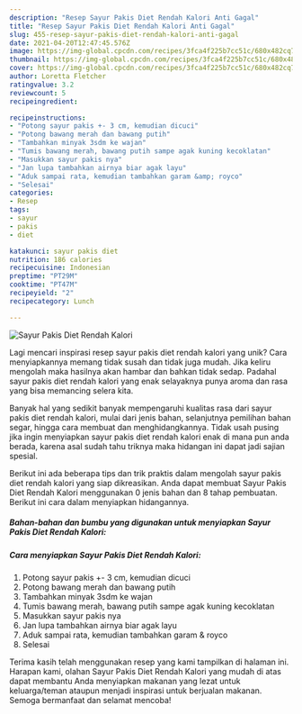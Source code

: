 ```yaml
---
description: "Resep Sayur Pakis Diet Rendah Kalori Anti Gagal"
title: "Resep Sayur Pakis Diet Rendah Kalori Anti Gagal"
slug: 455-resep-sayur-pakis-diet-rendah-kalori-anti-gagal
date: 2021-04-20T12:47:45.576Z
image: https://img-global.cpcdn.com/recipes/3fca4f225b7cc51c/680x482cq70/sayur-pakis-diet-rendah-kalori-foto-resep-utama.jpg
thumbnail: https://img-global.cpcdn.com/recipes/3fca4f225b7cc51c/680x482cq70/sayur-pakis-diet-rendah-kalori-foto-resep-utama.jpg
cover: https://img-global.cpcdn.com/recipes/3fca4f225b7cc51c/680x482cq70/sayur-pakis-diet-rendah-kalori-foto-resep-utama.jpg
author: Loretta Fletcher
ratingvalue: 3.2
reviewcount: 5
recipeingredient:

recipeinstructions:
- "Potong sayur pakis +- 3 cm, kemudian dicuci"
- "Potong bawang merah dan bawang putih"
- "Tambahkan minyak 3sdm ke wajan"
- "Tumis bawang merah, bawang putih sampe agak kuning kecoklatan"
- "Masukkan sayur pakis nya"
- "Jan lupa tambahkan airnya biar agak layu"
- "Aduk sampai rata, kemudian tambahkan garam &amp; royco"
- "Selesai"
categories:
- Resep
tags:
- sayur
- pakis
- diet

katakunci: sayur pakis diet 
nutrition: 186 calories
recipecuisine: Indonesian
preptime: "PT29M"
cooktime: "PT47M"
recipeyield: "2"
recipecategory: Lunch

---
```



![Sayur Pakis Diet Rendah Kalori](https://img-global.cpcdn.com/recipes/3fca4f225b7cc51c/680x482cq70/sayur-pakis-diet-rendah-kalori-foto-resep-utama.jpg)

Lagi mencari inspirasi resep sayur pakis diet rendah kalori yang unik? Cara menyiapkannya memang tidak susah dan tidak juga mudah. Jika keliru mengolah maka hasilnya akan hambar dan bahkan tidak sedap. Padahal sayur pakis diet rendah kalori yang enak selayaknya punya aroma dan rasa yang bisa memancing selera kita.

Banyak hal yang sedikit banyak mempengaruhi kualitas rasa dari sayur pakis diet rendah kalori, mulai dari jenis bahan, selanjutnya pemilihan bahan segar, hingga cara membuat dan menghidangkannya. Tidak usah pusing jika ingin menyiapkan sayur pakis diet rendah kalori enak di mana pun anda berada, karena asal sudah tahu triknya maka hidangan ini dapat jadi sajian spesial.




Berikut ini ada beberapa tips dan trik praktis dalam mengolah sayur pakis diet rendah kalori yang siap dikreasikan. Anda dapat membuat Sayur Pakis Diet Rendah Kalori menggunakan 0 jenis bahan dan 8 tahap pembuatan. Berikut ini cara dalam menyiapkan hidangannya.

<!--inarticleads1-->

##### Bahan-bahan dan bumbu yang digunakan untuk menyiapkan Sayur Pakis Diet Rendah Kalori:





<!--inarticleads2-->

##### Cara menyiapkan Sayur Pakis Diet Rendah Kalori:

1. Potong sayur pakis +- 3 cm, kemudian dicuci
1. Potong bawang merah dan bawang putih
1. Tambahkan minyak 3sdm ke wajan
1. Tumis bawang merah, bawang putih sampe agak kuning kecoklatan
1. Masukkan sayur pakis nya
1. Jan lupa tambahkan airnya biar agak layu
1. Aduk sampai rata, kemudian tambahkan garam &amp; royco
1. Selesai




Terima kasih telah menggunakan resep yang kami tampilkan di halaman ini. Harapan kami, olahan Sayur Pakis Diet Rendah Kalori yang mudah di atas dapat membantu Anda menyiapkan makanan yang lezat untuk keluarga/teman ataupun menjadi inspirasi untuk berjualan makanan. Semoga bermanfaat dan selamat mencoba!
